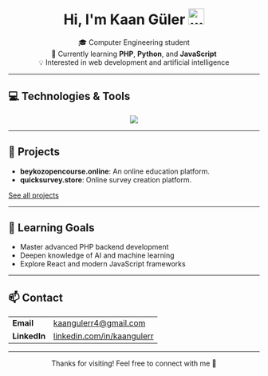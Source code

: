 <h1 align="center">
  Hi, I'm Kaan Güler   
  <img src="https://media.giphy.com/media/hvRJCLFzcasrR4ia7z/giphy.gif" width="32" alt="waving hand" />
</h1>

<p align="center">
  🎓 Computer Engineering student <br>
  🌱 Currently learning <strong>PHP</strong>, <strong>Python</strong>, and <strong>JavaScript</strong> <br>
  💡 Interested in web development and artificial intelligence <br>
</p>

---

## 💻 Technologies & Tools

<div align="center">
  <img src="https://skillicons.dev/icons?i=php,js,python,html,css,mysql" />
</div>

---

## 🚀 Projects

- **beykozopencourse.online**: An online education platform.
- **quicksurvey.store**: Online survey creation platform.

[See all projects](https://github.com/kaangulerr)


---

## 🎯 Learning Goals

- Master advanced PHP backend development
- Deepen knowledge of AI and machine learning
- Explore React and modern JavaScript frameworks

---

## 📫 Contact

<table align="center">
  <tr>
    <td><strong>Email</strong></td>
    <td><a href="mailto:kaangulerr4@gmail.com">kaangulerr4@gmail.com</a></td>
  </tr>
  <tr>
    <td><strong>LinkedIn</strong></td>
    <td><a href="https://linkedin.com/in/kaangulerr" target="_blank">linkedin.com/in/kaangulerr</a></td>
  </tr>
  
</table>

---

<p align="center">
  Thanks for visiting! Feel free to connect with me 🤝
</p>
